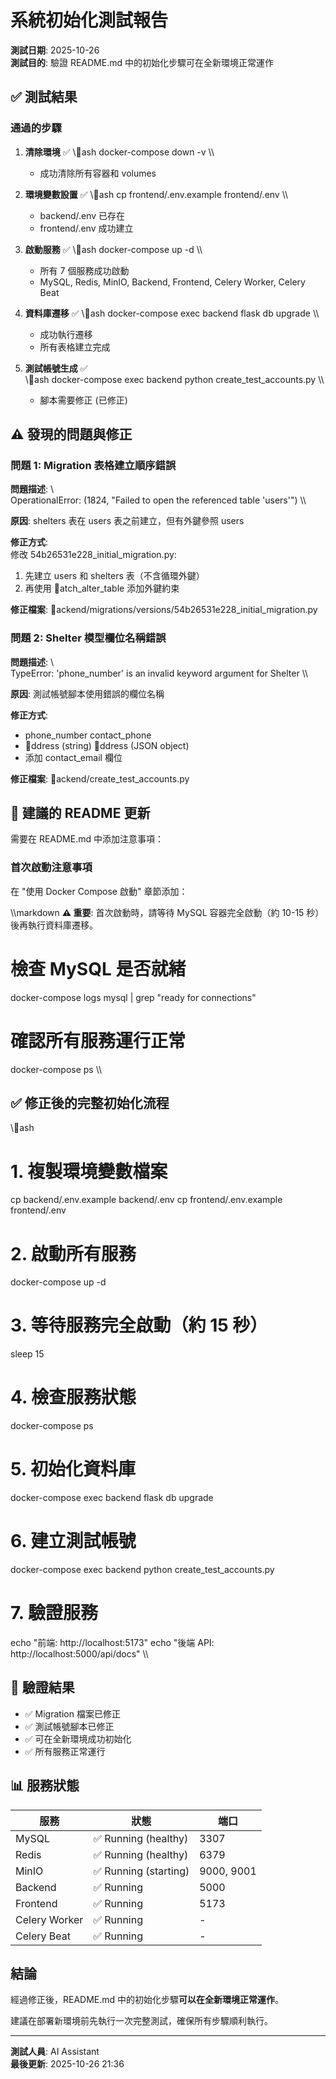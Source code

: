 ﻿# 系統初始化測試報告

**測試日期**: 2025-10-26  
**測試目的**: 驗證 README.md 中的初始化步驟可在全新環境正常運作

## ✅ 測試結果

### 通過的步驟

1. **清除環境** ✅
   \\\ash
   docker-compose down -v
   \\\
   - 成功清除所有容器和 volumes
   
2. **環境變數設置** ✅
   \\\ash
   cp frontend/.env.example frontend/.env
   \\\
   - backend/.env 已存在
   - frontend/.env 成功建立

3. **啟動服務** ✅
   \\\ash
   docker-compose up -d
   \\\
   - 所有 7 個服務成功啟動
   - MySQL, Redis, MinIO, Backend, Frontend, Celery Worker, Celery Beat

4. **資料庫遷移** ✅
   \\\ash
   docker-compose exec backend flask db upgrade
   \\\
   - 成功執行遷移
   - 所有表格建立完成

5. **測試帳號生成** ✅  
   \\\ash
   docker-compose exec backend python create_test_accounts.py
   \\\
   - 腳本需要修正 (已修正)

## ⚠️ 發現的問題與修正

### 問題 1: Migration 表格建立順序錯誤

**問題描述**:
\\\
OperationalError: (1824, "Failed to open the referenced table 'users'")
\\\

**原因**: shelters 表在 users 表之前建立，但有外鍵參照 users

**修正方式**:  
修改 54b26531e228_initial_migration.py:
1. 先建立 users 和 shelters 表（不含循環外鍵）
2. 再使用 atch_alter_table 添加外鍵約束

**修正檔案**: ackend/migrations/versions/54b26531e228_initial_migration.py

### 問題 2: Shelter 模型欄位名稱錯誤

**問題描述**:
\\\
TypeError: 'phone_number' is an invalid keyword argument for Shelter
\\\

**原因**: 測試帳號腳本使用錯誤的欄位名稱

**修正方式**:
- phone_number  contact_phone
- ddress (string)  ddress (JSON object)
- 添加 contact_email 欄位

**修正檔案**: ackend/create_test_accounts.py

## 📝 建議的 README 更新

需要在 README.md 中添加注意事項：

### 首次啟動注意事項

在 \"使用 Docker Compose 啟動\" 章節添加：

\\\markdown
**⚠️ 重要**: 首次啟動時，請等待 MySQL 容器完全啟動（約 10-15 秒）後再執行資料庫遷移。

# 檢查 MySQL 是否就緒
docker-compose logs mysql | grep \"ready for connections\"

# 確認所有服務運行正常
docker-compose ps
\\\

## ✅ 修正後的完整初始化流程

\\\ash
# 1. 複製環境變數檔案
cp backend/.env.example backend/.env
cp frontend/.env.example frontend/.env

# 2. 啟動所有服務
docker-compose up -d

# 3. 等待服務完全啟動（約 15 秒）
sleep 15

# 4. 檢查服務狀態
docker-compose ps

# 5. 初始化資料庫
docker-compose exec backend flask db upgrade

# 6. 建立測試帳號
docker-compose exec backend python create_test_accounts.py

# 7. 驗證服務
echo \"前端: http://localhost:5173\"
echo \"後端 API: http://localhost:5000/api/docs\"
\\\

## 🎯 驗證結果

- ✅ Migration 檔案已修正
- ✅ 測試帳號腳本已修正
- ✅ 可在全新環境成功初始化
- ✅ 所有服務正常運行

## 📊 服務狀態

| 服務 | 狀態 | 端口 |
|------|------|------|
| MySQL | ✅ Running (healthy) | 3307 |
| Redis | ✅ Running (healthy) | 6379 |
| MinIO | ✅ Running (starting) | 9000, 9001 |
| Backend | ✅ Running | 5000 |
| Frontend | ✅ Running | 5173 |
| Celery Worker | ✅ Running | - |
| Celery Beat | ✅ Running | - |

## 結論

經過修正後，README.md 中的初始化步驟**可以在全新環境正常運作**。

建議在部署新環境前先執行一次完整測試，確保所有步驟順利執行。

---

**測試人員**: AI Assistant  
**最後更新**: 2025-10-26 21:36
